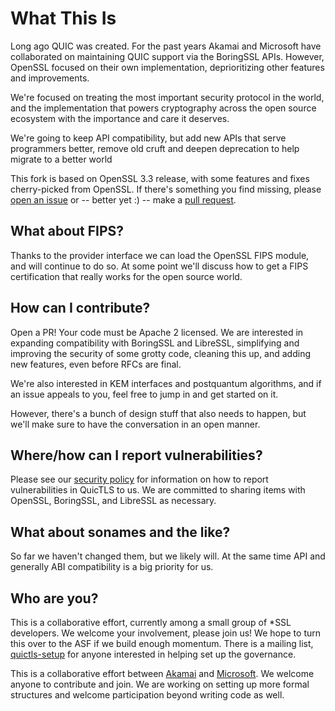 What This Is
============

Long ago QUIC was created. For the past years Akamai and Microsoft have
collaborated on maintaining QUIC support via the BoringSSL APIs. However,
OpenSSL focused on their own implementation, deprioritizing other features and
improvements.

We're focused on treating the most important security protocol in the world,
and the implementation that powers cryptography across the open source
ecosystem with the importance and care it deserves.

We're going to keep API compatibility, but add new APIs that serve
programmers better, remove old cruft and deepen deprecation to help migrate
to a better world

This fork is based on OpenSSL 3.3 release, with some features and fixes
cherry-picked from OpenSSL. If there's something you find missing, please
[open an issue](https://github.com/quictls/quictls/issues) or -- better yet
:) -- make a [pull request](https://github.com/quictls/quictls/pulls).

What about FIPS?
----------------

Thanks to the provider interface we can load the OpenSSL FIPS module, and
will continue to do so. At some point we'll discuss how to get a FIPS
certification that really works for the open source world.

How can I contribute?
---------------------

Open a PR! Your code must be Apache 2 licensed. We are interested in
expanding compatibility with BoringSSL and LibreSSL, simplifying and
improving the security of some grotty code, cleaning this up, and
adding new features, even before RFCs are final.

We're also interested in KEM interfaces and postquantum algorithms, and if an
issue appeals to you, feel free to jump in and get started on it.

However, there's a bunch of design stuff that also needs to happen, but we'll
make sure to have the conversation in an open manner.

Where/how can I report vulnerabilities?
---------------------------------------

Please see our [security
policy](https://github.com/quictls/quictls/blob/main/SECURITY.md)
for information on how to report vulnerabilities in
QuicTLS to us. We are committed to sharing items with OpenSSL,
BoringSSL, and LibreSSL as necessary.


What about sonames and the like?
-------------------------------

So far we haven't changed them, but we likely will. At the same time API
and generally ABI compatibility is a big priority for us.

Who are you?
------------

This is a collaborative effort, currently among a small group of *SSL
developers. We welcome your involvement, please join us! We hope to
turn this over to the ASF if we build enough momentum. There is a
mailing list, [quictls-setup](https://groups.google.com/u/1/g/quictls-setup)
for anyone interested in helping set up the governance.

This is a collaborative effort between [Akamai](https://www.akamai.com) and
[Microsoft](https://www.microsoft.com). We welcome anyone to contribute and
join. We are working on setting up more formal structures and welcome
participation beyond writing code as well.

